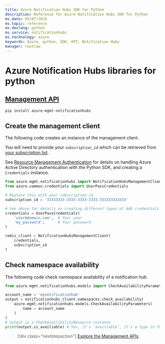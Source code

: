 ```yaml
---
title: Azure Notification Hubs SDK for Python
description: Reference for Azure Notification Hubs SDK for Python
ms.date: 03/07/2024
ms.topic: reference
ms.devlang: python
ms.service: notificationhubs
ms.technology: azure
keywords: Azure, python, SDK, API, Notification Hubs
manager: routlaw
---
```

# Azure Notification Hubs libraries for python

## [Management API](/python/api/overview/azure/notificationhubs/management)

```bash
pip install azure-mgmt-notificationhubs
```

## Create the management client

The following code creates an instance of the management client.

You will need to provide your ``subscription_id`` which can be retrieved from [your subscription list](https://manage.windowsazure.com/#Workspaces/AdminTasks/SubscriptionMapping).

See [Resource Management Authentication](/python/azure/python-sdk-azure-authenticate) for details on handling Azure Active Directory authentication with the Python SDK, and creating a ``Credentials`` instance.

```python
from azure.mgmt.notificationhubs import NotificationHubsManagementClient
from azure.common.credentials import UserPassCredentials

# Replace this with your subscription id
subscription_id = '33333333-3333-3333-3333-333333333333'

# See above for details on creating different types of AAD credentials
credentials = UserPassCredentials(
    'user@domain.com',	# Your user
    'my_password',		# Your password
)

redis_client = NotificationHubsManagementClient(
    credentials,
    subscription_id
)
```

## Check namespace availability

The following code check namespace availability of a notification hub.

```python
from azure.mgmt.notificationhubs.models import CheckAvailabilityParameters

account_name = 'mynotificationhub'
output = notificationhubs_client.namespaces.check_availability(
    azure.mgmt.notificationhubs.models.CheckAvailabilityParameters(
        name = account_name
    )
)
# output is a CheckAvailibilityResource instance
print(output.is_availiable) # Yes, it's 'availiable', it's a typo in the REST API
```

> [!div class="nextstepaction"]
> [Explore the Management APIs](/python/api/azure-mgmt-notificationhubs)